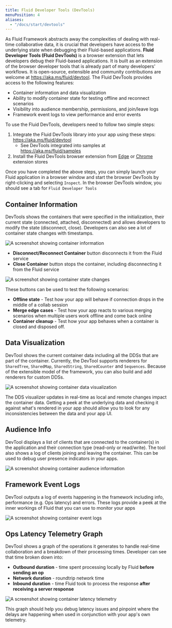 ```yaml
---
title: Fluid Developer Tools (DevTools)
menuPosition: 4
aliases:
  - "/docs/start/devtools"
---
```


As Fluid Framework abstracts away the complexities of dealing with real-time collaborative data, it is crucial that developers have access to the underlying state when debugging their Fluid-based applications. **Fluid Developer Tools (Fluid DevTools)** is a browser extension that lets developers debug their Fluid-based applications. It is built as an extension of the browser developer tools that is already part of many developers' workflows. It is open-source, extensible and community contributions are welcome at https://aka.ms/fluid/devtool. The Fluid DevTools provides access to the following features:

-   Container information and data visualization
-   Ability to modify container state for testing offline and reconnect scenarios
-   Visibility into audience membership, permissions, and join/leave logs
-   Framework event logs to view performance and error events

To use the Fluid DevTools, developers need to follow two simple steps:

1. Integrate the Fluid DevTools library into your app using these steps: https://aka.ms/fluid/devtool
    -   See DevTools integrated into samples at https://aka.ms/fluid/samples
2. Install the Fluid DevTools browser extension from [Edge](https://aka.ms/fluid/devtool/edge) or [Chrome](https://aka.ms/fluid/devtool/chrome) extension stores

Once you have completed the above steps, you can simply launch your Fluid application in a browser window and start the browser DevTools by right-clicking and selecting `Inspect`. In the browser DevTools window, you should see a tab for `Fluid Developer Tools`

## Container Information

DevTools shows the containers that were specified in the initialization, their current state (connected, attached, disconnected) and allows developers to modify the state (disconnect, close). Developers can also see a lot of container state changes with timestamps.

![A screenshot showing container information](https://storage.fluidframework.com/static/images/container_info.png)

-   **Disconnect/Reconnect Container** button disconnects it from the Fluid service
-   **Close Container** button stops the container, including disconnecting it from the Fluid service

![A screenshot showing container state changes](https://storage.fluidframework.com/static/images/container_states.png)

These buttons can be used to test the following scenarios:

-   **Offline state** - Test how your app will behave if connection drops in the middle of a collab session
-   **Merge edge cases** - Test how your app reacts to various merging scenarios when multiple users work offline and come back online
-   **Container cleanup** - Test how your app behaves when a container is closed and disposed off.

## Data Visualization

DevTool shows the current container data including all the DDSs that are part of the container. Currently, the DevTool supports renderers for `SharedTree`, `SharedMap`, `SharedString`, `SharedCounter` and `Sequences`. Because of the extensible model of the framework, you can also build and add renderers for custom DDSs.

![A screenshot showing container data visualization](https://storage.fluidframework.com/static/images/container_data_viz.png)

The DDS visualizer updates in real-time as local and remote changes impact the container data. Getting a peek at the underlying data and checking it against what's rendered in your app should allow you to look for any inconsistencies between the data and your app UI.

## Audience Info

DevTool displays a list of clients that are connected to the container(s) in the application and their connection type (read-only or read/write). The tool also shows a log of clients joining and leaving the container. This can be used to debug user presence indicators in your apps.

![A screenshot showing container audience information](https://storage.fluidframework.com/static/images/container_audience_states.png)

## Framework Event Logs

DevTool outputs a log of events happening in the framework including info, performance (e.g. Ops latency) and errors.
These logs provide a peek at the inner workings of Fluid that you can use to monitor your apps

![A screenshot showing container event logs](https://storage.fluidframework.com/static/images/container_events.png)

## Ops Latency Telemetry Graph

DevTool shows a graph of the operations it generates to handle real-time collaboration and a breakdown of their processing times. Developer can see that time broken down into:

-   **Outbound duration** - time spent processing locally by Fluid **before sending an op**
-   **Network duration** - roundtrip network time
-   **Inbound duration** - time Fluid took to process the response **after receiving a server response**

![A screenshot showing container latency telemetry](https://storage.fluidframework.com/static/images/container_latency.png)

This graph should help you debug latency issues and pinpoint where the delays are happening when used in conjunction with your app's own telemetry.
